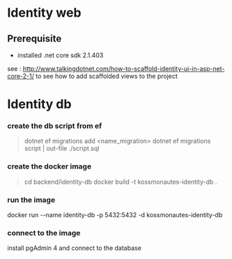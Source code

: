 
# Identity web

## Prerequisite

- installed .net core sdk 2.1.403

see : http://www.talkingdotnet.com/how-to-scaffold-identity-ui-in-asp-net-core-2-1/ 
to see how to add scaffolded views to the project


# Identity db

### create the db script from ef

> dotnet ef migrations add <name_migration>
> dotnet ef migrations script | out-file ./script.sql

### create the docker image

> cd backend/identity-db
> docker build -t kossmonautes-identity-db .


### run the image

docker run --name identity-db -p 5432:5432 -d kossmonautes-identity-db

### connect to the image

install pgAdmin 4 and connect to the database
